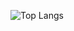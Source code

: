 ![Top Langs](https://github-readme-stats.vercel.app/api/top-langs/?username=iArlequino&layout=compact&langs_count=10&theme=synthwave)


